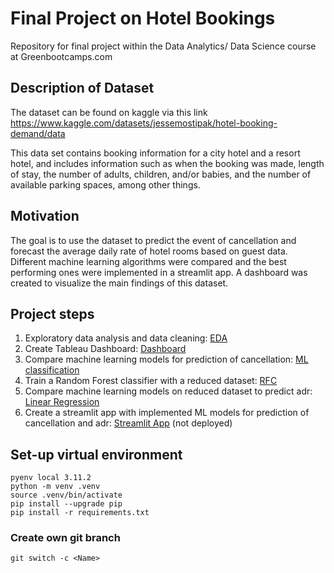 # Final Project on Hotel Bookings
Repository for final project within the Data Analytics/ Data Science course at Greenbootcamps.com

## Description of Dataset

The dataset can be found on kaggle via this link https://www.kaggle.com/datasets/jessemostipak/hotel-booking-demand/data

This data set contains booking information for a city hotel and a resort hotel, and includes information such as when the booking was made, length of stay, the number of adults, children, and/or babies, and the number of available parking spaces, among other things.

## Motivation
The goal is to use the dataset to predict the event of cancellation and forecast the average daily rate of hotel rooms based on guest data. Different machine learning algorithms were compared and the best performing ones were implemented in a streamlit app. A dashboard was created to visualize the main findings of this dataset. 

## Project steps
1. Exploratory data analysis and data cleaning: [EDA](https://github.com/AAnken/Hotel_booking_project/blob/main/EDA.ipynb)
2. Create Tableau Dashboard: [Dashboard](https://public.tableau.com/app/profile/jacqueline.wei./viz/Hotel_Booking_Demand_17207037521430/HotelBookingStory?publish=yes)
3. Compare machine learning models for prediction of cancellation: [ML classification](https://github.com/AAnken/Hotel_booking_project/blob/main/ML_classification.ipynb)
4. Train a Random Forest classifier with a reduced dataset: [RFC](https://github.com/AAnken/Hotel_booking_project/blob/main/ML_reduced_RandomForest.ipynb)
5. Compare machine learning models on reduced dataset to predict adr: [Linear Regression](https://github.com/AAnken/Hotel_booking_project/blob/main/ML_LinearRegression.ipynb)
6. Create a streamlit app with implemented ML models for prediction of cancellation and adr: [Streamlit App](https://github.com/AAnken/Hotel_booking_project/blob/main/.streamlit/streamlit_app.py) (not deployed)

## Set-up virtual environment
```pyenv local 3.11.2```<br>
```python -m venv .venv```<br>
```source .venv/bin/activate```<br>
```pip install --upgrade pip```<br>
```pip install -r requirements.txt```

### Create own git branch
```git switch -c <Name>```
